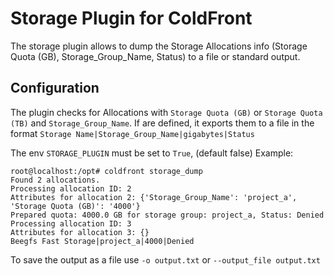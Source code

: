 # Storage Plugin for ColdFront

The storage plugin allows to dump the Storage Allocations info (Storage Quota (GB), Storage_Group_Name, Status) to a file or standard output.

## Configuration


The plugin checks for Allocations with   `Storage Quota (GB)`  or  `Storage Quota (TB)` and `Storage_Group_Name`.
If are defined, it exports them to a file in the format
`Storage Name|Storage_Group_Name|gigabytes|Status`

The env `STORAGE_PLUGIN` must be set to `True`, (default false)
Example:

    root@localhost:/opt# coldfront storage_dump
    Found 2 allocations.
    Processing allocation ID: 2
    Attributes for allocation 2: {'Storage_Group_Name': 'project_a', 'Storage Quota (GB)': '4000'}
    Prepared quota: 4000.0 GB for storage group: project_a, Status: Denied
    Processing allocation ID: 3
    Attributes for allocation 3: {}
    Beegfs Fast Storage|project_a|4000|Denied


To save the output as a file use `-o output.txt` or `--output_file output.txt`
